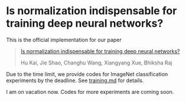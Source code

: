 # Is normalization indispensable for training deep neural networks?

This is the official implementation for our paper
> [Is normalization indispensable for training deep neural networks?](http://www.andrew.cmu.edu/user/kaihu/Is_normalization_indispensable_for_training_deep_neural_networks.pdf)
>
> Hu Kai, Jie Shao, Changhu Wang, Xiangyang Xue, Bhiksha Raj

Due to the time limit, we provide codes for ImageNet classification experiments by the deadline. See [training.md](https://github.com/neurips2020codes/RescaleNet/blob/master/training.md) for details.

I am on vacation now. Codes for more experiments are coming soon.